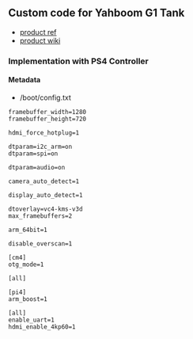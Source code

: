 ## Custom code for Yahboom G1 Tank

- [product ref](https://category.yahboom.net/collections/rp-robotics/products/g1tank)
- [product wiki](http://www.yahboom.net/study/G1-T-PI)

### Implementation with PS4 Controller

#### Metadata

- /boot/config.txt

```
framebuffer_width=1280
framebuffer_height=720

hdmi_force_hotplug=1

dtparam=i2c_arm=on
dtparam=spi=on

dtparam=audio=on

camera_auto_detect=1

display_auto_detect=1

dtoverlay=vc4-kms-v3d
max_framebuffers=2

arm_64bit=1

disable_overscan=1

[cm4]
otg_mode=1

[all]

[pi4]
arm_boost=1

[all]
enable_uart=1
hdmi_enable_4kp60=1
```

